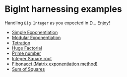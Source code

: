 # BigInt harnessing examples

Handling `Big Integer` as you expected in [D](https://dlang.org/phobos/std_bigint.html)... Enjoy!

  - [Simple Exponentiation](https://github.com/miscelleanous-projs/bigint-examples/tree/main/simple)
  - [Modular Exponentiation](https://github.com/miscelleanous-projs/bigint-examples/tree/main/modular)
  - [Tetration](https://github.com/miscelleanous-projs/bigint-examples/tree/main/tetration)
  - [Huge Factorial](https://github.com/miscelleanous-projs/bigint-examples/tree/main/factorial)
  - [Prime number](https://github.com/miscelleanous-projs/bigint-examples/tree/main/prime)
  - [Integer Square root](https://github.com/miscelleanous-projs/bigint-examples/tree/main/isqrt)
  - [Fibonacci (Matrix exponentiation method)](https://github.com/miscelleanous-projs/bigint-examples/tree/main/fibonacci-m)
  - [Sum of Squares]()

